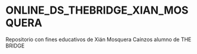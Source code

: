 # ONLINE_DS_THEBRIDGE_XIAN_MOSQUERA
Repositorio con fines educativos de Xián Mosquera Caínzos alumno de THE BRIDGE
